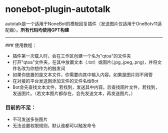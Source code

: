 # nonebot-plugin-autotalk
autotalk是一个适用于NoneBot的模板回复插件（发送图片仅适用于OneBotv11适配器）。**所有代码均使用GPT构建**
<hr>
### 使用教程：

 - 插件第一次载入时，会在工作区创建一个名为"qtoa"的文件夹
 - 打开"qtoa"文件夹，在其中放置文本（.txt）或图片(.jpg,.jpeg,.png)，并将文件名改为你想作为的触发词
 - 如果你放置的是文本文件，你需要向其中输入内容。如果是图片则不用管
 - 在对接的平台发送刚添加文件的文件名给Bot
 - Bot会先查找文本文件，若找到，发送其中内容。后查找图片文件，若找到，发送图片。（若文本图片都存在，会先发送文本，再发送图片。）

### 目前的不足：
 - 不可发送多张图片
 - 无法设置权限规则，默认谁都可以触发命令
